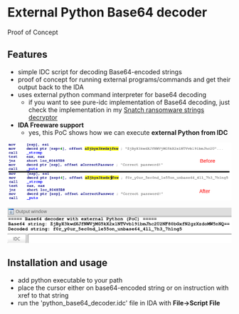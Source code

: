 # External Python Base64 decoder

Proof of Concept

## Features
* simple IDC script for decoding Base64-encoded strings
* proof of concept for running external programs/commands and get their output back to the IDA
* uses external python command interpreter for base64 decoding
	* if you want to see pure-idc implementation of Base64 decoding, just check the implementation in my [Snatch ransomware strings decryptor](https://github.com/laciKE/snatch_string_decryptor)
* **IDA Freeware support**
	* yes, this PoC shows how we can execute **external Python from IDC**

![IDA View with comment](screenshot_1.png)

![Output Window](screenshot_2.png)

## Installation and usage

* add python executable to your path
* place the cursor either on base64-encoded string or on instruction with xref to that string
* run the 'python_base64_decoder.idc' file in IDA with **File->Script File**
